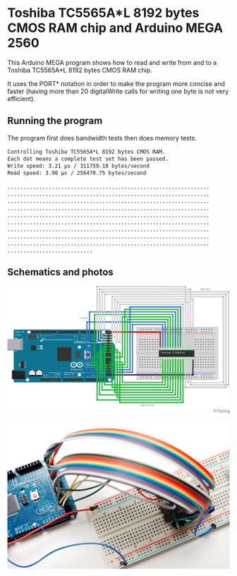 Toshiba TC5565A*L 8192 bytes CMOS RAM chip and Arduino MEGA 2560
================================================================

This Arduino MEGA program shows how to read and write from and to a Toshiba
TC5565A*L 8192 bytes CMOS RAM chip.

It uses the PORT* notation in order to make the program more concise and
faster (having more than 20 digitalWrite calls for writing one byte is not
very efficient).

Running the program
-------------------

The program first does bandwidth tests then does memory tests.

    Controlling Toshiba TC5565A*L 8192 bytes CMOS RAM.
    Each dot means a complete test set has been passed.
    Write speed: 3.21 µs / 311759.18 bytes/second
    Read speed: 3.90 µs / 256470.75 bytes/second

    ................................................................
    ................................................................
    ................................................................
    ................................................................
    ................................................................
    ................................................................
    ................................................................
    ................................................................
    ................................................................
    ...........................

Schematics and photos
---------------------

![Schematics](schematics_bb.png)

![Montage](montage.jpg)


